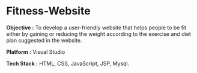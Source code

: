 # Fitness-Website

**Objective :** To develop a user-friendly website that helps people to be fit either by gaining or reducing the weight according to the exercise and diet plan suggested in the website. 

**Platform :** Visual Studio 

**Tech Stack :** HTML, CSS, JavaScript, JSP, Mysql. 
